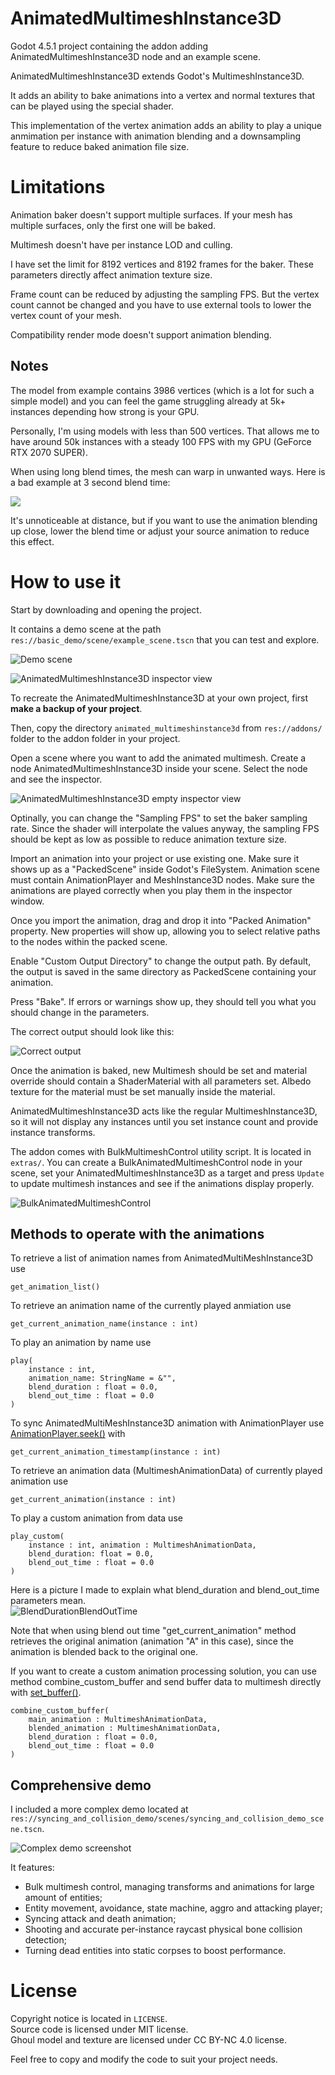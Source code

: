 # AnimatedMultimeshInstance3D

Godot 4.5.1 project containing the addon adding AnimatedMultimeshInstance3D node and an example scene.

AnimatedMultimeshInstance3D extends Godot's MultimeshInstance3D.

It adds an ability to bake animations into a vertex and normal textures that can be played using the special shader.

This implementation of the vertex animation adds an ability to play a unique anmimation per instance with animation blending and a downsampling feature to reduce baked animation file size.


# Limitations

Animation baker doesn't support multiple surfaces. If your mesh has multiple surfaces, only the first one will be baked.

Multimesh doesn't have per instance LOD and culling.

I have set the limit for 8192 vertices and 8192 frames for the baker. These parameters directly affect animation texture size.

Frame count can be reduced by adjusting the sampling FPS. But the vertex count cannot be changed and you have to use external tools to lower the vertex count of your mesh.

Compatibility render mode doesn't support animation blending.

## Notes

The model from example contains 3986 vertices (which is a lot for such a simple model) and you can feel the game struggling already at 5k+ instances depending how strong is your GPU.

Personally, I'm using models with less than 500 vertices. That allows me to have around 50k instances with a steady 100 FPS with my GPU (GeForce RTX 2070 SUPER).

When using long blend times, the mesh can warp in unwanted ways. Here is a bad example at 3 second blend time:

<img src="images/Gif1.gif">

It's unnoticeable at distance, but if you want to use the animation blending up close, lower the blend time or adjust your source animation to reduce this effect.

# How to use it

Start by downloading and opening the project.

It contains a demo scene at the path `res://basic_demo/scene/example_scene.tscn` that you can test and explore.

![Demo scene](images/Screenshot2.png)

![AnimatedMultimeshInstance3D inspector view](images/Screenshot1.png)


To recreate the AnimatedMultimeshInstance3D at your own project, first **make a backup of your project**.

Then, copy the directory `animated_multimeshinstance3d` from `res://addons/` folder to the addon folder in your project.

Open a scene where you want to add the animated multimesh. Create a node AnimatedMultimeshInstance3D inside your scene. Select the node and see the inspector.

![AnimatedMultimeshInstance3D empty inspector view](images/Screenshot3.png)

Optinally, you can change the "Sampling FPS" to set the baker sampling rate. Since the shader will interpolate the values anyway, the sampling FPS should be kept as low as possible to reduce animation texture size.

Import an animation into your project or use existing one. Make sure it shows up as a "PackedScene" inside Godot's FileSystem. Animation scene must contain AnimationPlayer and MeshInstance3D nodes. Make sure the animations are played correctly when you play them in the inspector window. 

Once you import the animation, drag and drop it into "Packed Animation" property. New properties will show up, allowing you to select relative paths to the nodes within the packed scene. 

Enable "Custom Output Directory" to change the output path. By default, the output is saved in the same directory as PackedScene containing your animation.

Press "Bake". If errors or warnings show up, they should tell you what you should change in the parameters.

The correct output should look like this:

![Correct output](images/Screenshot4.png)

Once the animation is baked, new Multimesh should be set and material override should contain a ShaderMaterial with all parameters set. Albedo texture for the material must be set manually inside the material.

AnimatedMultimeshInstance3D acts like the regular MultimeshInstance3D, so it will not display any instances until you set instance count and provide instance transforms.

The addon comes with BulkMultimeshControl utility script. It is located in `extras/`. You can create a BulkAnimatedMultimeshControl node in your scene, set your AnimatedMultimeshInstance3D as a target and press `Update` to update multimesh instances and see if the animations display properly.

![BulkAnimatedMultimeshControl](images/Screenshot5.png)

## Methods to operate with the animations

To retrieve a list of animation names from AnimatedMultiMeshInstance3D use  
```GDScript
get_animation_list()
```

To retrieve an animation name of the currently played anmiation use  
```GDScript
get_current_animation_name(instance : int)
```

To play an animation by name use  
```GDScript
play(
    instance : int,
    animation_name: StringName = &"",
    blend_duration : float = 0.0,
    blend_out_time : float = 0.0
)
```

To sync AnimatedMultiMeshInstance3D animation with AnimationPlayer use [AnimationPlayer.seek()](https://docs.godotengine.org/en/stable/classes/class_animationplayer.html#class-animationplayer-method-seek) with  
```GDScript
get_current_animation_timestamp(instance : int)
```

To retrieve an animation data (MultimeshAnimationData) of currently played animation use  
```GDScript
get_current_animation(instance : int)
```

To play a custom animation from data use  
```GDScript
play_custom(
    instance : int, animation : MultimeshAnimationData,
    blend_duration: float = 0.0,
    blend_out_time : float = 0.0
)
```

Here is a picture I made to explain what blend_duration and blend_out_time parameters mean.  
![BlendDurationBlendOutTime](images/BlendDurationBlendOutTime.png)

Note that when using blend out time "get_current_animation" method retrieves the original animation (animation "A" in this case), since the animation is blended back to the original one.

If you want to create a custom animation processing solution, you can use method combine_custom_buffer and send buffer data to multimesh directly with [set_buffer()](https://docs.godotengine.org/en/stable/classes/class_multimesh.html#class-multimesh-property-buffer).  
```GDScript
combine_custom_buffer(
    main_animation : MultimeshAnimationData,
    blended_animation : MultimeshAnimationData,
    blend_duration : float = 0.0,
    blend_out_time : float = 0.0
)
```

## Comprehensive demo

I included a more complex demo located at `res://syncing_and_collision_demo/scenes/syncing_and_collision_demo_scene.tscn`.

![Complex demo screenshot](images/Screenshot6.png)

It features:
- Bulk multimesh control, managing transforms and animations for large amount of entities;
- Entity movement, avoidance, state machine, aggro and attacking player;
- Syncing attack and death animation;
- Shooting and accurate per-instance raycast physical bone collision detection;
- Turning dead entities into static corpses to boost performance.

# License

Copyright notice is located in `LICENSE`.  
Source code is licensed under MIT license.  
Ghoul model and texture are licensed under CC BY-NC 4.0 license.


Feel free to copy and modify the code to suit your project needs.
